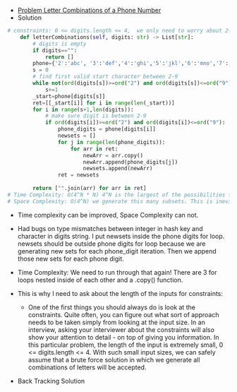 - [Problem Letter Combinations of a Phone Number](https://leetcode.com/problems/letter-combinations-of-a-phone-number/description/?envType=company&envId=facebook&favoriteSlug=facebook-six-months&role=full-stack)
- Solution
```python
# constraints: 0 <= digits.length <= 4,  we only need to worry about 2-9 inclusive, so we do not have to worry about uppercase, input can be 0. 
    def letterCombinations(self, digits: str) -> List[str]:
        # digits is empty
        if digits=="":
            return []
        phone={'2':'abc', '3':'def','4':'ghi','5':'jkl','6':'mno','7':'pqrs','8':'tuv','9':'wxyz'}
        s = 0
        # find first valid start character between 2-9
        while not(ord(digits[s])>=ord("2") and ord(digits[s])<=ord("9")):
            s+=1
        _start=phone[digits[s]]
        ret=[[_start[i]] for i in range(len(_start))]
        for i in range(s+1,len(digits)):
            # make sure digit is between 2-9
            if ord(digits[i])>=ord("2") and ord(digits[i])<=ord("9"):
                phone_digits = phone[digits[i]]
                newsets = []
                for j in range(len(phone_digits)):
                    for arr in ret:
                        newArr = arr.copy()
                        newArr.append(phone_digits[j])
                        newsets.append(newArr)
                ret = newsets
        
        return ["".join(arr) for arr in ret]
# Time Complexity: O(4^N * N) 4^N is the largest of the possibilities for the combination. N is the length of digits.
# Space Complexity: O(4^N) we generate this many subsets. This is inevitable. We use the intermediate subsets to generate more subsets.
```
- Time complexity can be improved, Space Complexity can not.
- Had bugs on type mismatches between integer in hash key and character in digits string. I put newsets inside the phone digits for loop. newsets should be outside phone digits for loop because we are generating new sets for each phone_digit iteration. Then we append those new sets for each phone digit.
- Time Complexity: We need to run through that again! There are 3 for loops nested inside of each other and a .copy() function.
- This is why I need to ask about the length of the inputs for constraints: 
    - One of the first things you should always do is look at the constraints. Quite often, you can figure out what sort of approach needs to be taken simply from looking at the input size. In an interview, asking your interviewer about the constraints will also show your attention to detail - on top of giving you information. In this particular problem, the length of the input is extremely small, 0 <= digits.length <= 4. With such small input sizes, we can safely assume that a brute force solution in which we generate all combinations of letters will be accepted.

- Back Tracking Solution
